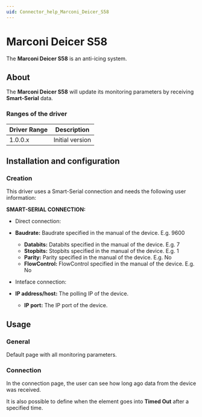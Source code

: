 ```yaml
---
uid: Connector_help_Marconi_Deicer_S58
---
```


# Marconi Deicer S58

The **Marconi Deicer S58** is an anti-icing system.

## About

The **Marconi Deicer S58** will update its monitoring parameters by receiving **Smart-Serial** data.

### Ranges of the driver

| **Driver Range** | **Description** |
|------------------|-----------------|
| 1.0.0.x          | Initial version |

## Installation and configuration

### Creation

This driver uses a Smart-Serial connection and needs the following user information:

**SMART-SERIAL CONNECTION:**

- Direct connection:

- **Baudrate:** Baudrate specified in the manual of the device. E.g. 9600
  - **Databits:** Databits specified in the manual of the device. E.g. 7
  - **Stopbits:** Stopbits specified in the manual of the device. E.g. 1
  - **Parity:** Parity specified in the manual of the device. E.g. No
  - **FlowControl:** FlowControl specified in the manual of the device. E.g. No

- Inteface connection:

- **IP address/host:** The polling IP of the device.
  - **IP port:** The IP port of the device.

## Usage

### General

Default page with all monitoring parameters.

### Connection

In the connection page, the user can see how long ago data from the device was received.

It is also possible to define when the element goes into **Timed Out** after a specified time.
